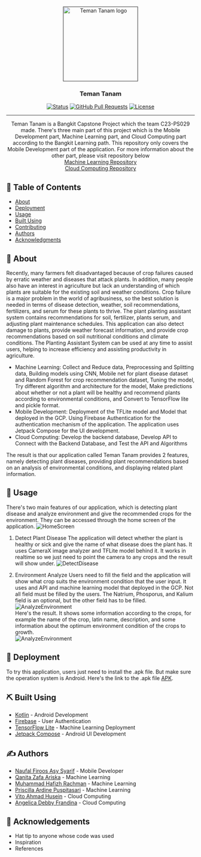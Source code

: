 <p align="center">
  <a href="" rel="noopener">
 <img width=200px height=200px src="https://drive.google.com/uc?export=view&id=1EG0CbtlKIrpZ67XrJta1t4_9dkNRV4gm" alt="Teman Tanam logo"></a>
</p>

<h3 align="center">Teman Tanam</h3>

<div align="center">

  [![Status](https://img.shields.io/badge/status-active-success.svg)]() 
  [![GitHub Pull Requests](https://img.shields.io/github/issues-pr/kylelobo/The-Documentation-Compendium.svg)](https://github.com/kylelobo/The-Documentation-Compendium/pulls)
  [![License](https://img.shields.io/badge/license-MIT-blue.svg)](/LICENSE)

</div>

---

<p align="center"> Teman Tanam is a Bangkit Capstone Project which the team C23-PS029 made. 
  There's three main part of this project which is the Mobile Development part, Machine Learning part, and 
  Cloud Computing part according to the Bangkit Learning path. This repository only covers the Mobile Development part of the application.
  For more information about the other part, please visit repository below<br>
  <a href = "https://github.com/priscillardine04/ML-Capstone-Project"> Machine Learning Repository </a> <br>
  <a href = "https://github.com/debbyfrandina/CC_Teman-Tanam"> Cloud Computing Repository </a>
    <br> 
</p>

## 📝 Table of Contents
- [About](#about)
- [Deployment](#deployment)
- [Usage](#usage)
- [Built Using](#built_using)
- [Contributing](../CONTRIBUTING.md)
- [Authors](#authors)
- [Acknowledgments](#acknowledgement)

## 🧐 About <a name = "about"></a>
Recently, many farmers felt disadvantaged because of crop failures caused by erratic weather and diseases that attack plants. 
In addition, many people also have an interest in agriculture but lack an understanding of which plants are suitable for the existing soil and weather conditions. 
Crop failure is a major problem in the world of agribusiness, so the best solution is needed in terms of disease detection, weather, soil recommendations, fertilizers, and serum for these plants to thrive. 
The plant planting assistant system contains recommendations for soil, fertilizer, plants serum, and adjusting plant maintenance schedules. This application can also detect damage to plants, provide weather forecast information, and provide crop recommendations based on soil nutritional conditions and climate conditions. 
The Planting Assistant System can be used at any time to assist users, helping to increase efficiency and assisting productivity in agriculture.

- Machine Learning: Collect and Reduce data, Preprocessing and Splitting data, Building models using CNN, Mobile net for plant disease dataset and Random Forest for crop recommendation dataset, Tuning the model, Try different algorithm and architecture for the model, Make predictions about whether or not a plant will be healthy and recommend plants according to environmental conditions, and Convert to TensorFlow lite and pickle format. 
- Mobile Development: Deployment of the TFLite model and Model that deployed in the GCP. Using Firebase Authentication for the authentication mechanism of the application. The application uses Jetpack Compose for the UI development.
- Cloud Computing: Develop the backend database, Develop API to Connect with the Backend Database, and Test the API and Algorithms

The result is that our application called Teman Tanam provides 2 features, namely detecting plant diseases, providing plant recommendations based on an analysis of environmental conditions, and displaying related plant information.

## 🎈 Usage <a name="usage"></a>
There's two main features of our application, which is detecting plant disease and analyze environment and give the recommended crops for the environment. They can 
be accessed through the home screen of the application.
![HomeScreen](https://drive.google.com/uc?export=view&id=1megR5F_sIfnLfqKP8ELccIxu0EnVwQQR)

1. Detect Plant Disease
The application will detect whether the plant is healthy or sick and give the name of what disease does the plant has. It uses CameraX image analyzer and TFLite model behind it. It works in realtime so we just need
to point the camera to any crops and the result will show under.
![DetectDisease](https://drive.google.com/uc?export=view&id=1EgLIy6mLqGD_lxKEjoTtRXmII1v05vaJ)

2. Environment Analyze
Users need to fill the field and the application will show what crop suits the environment condition that the user input. It uses and API and machine learning model that deployed in the GCP. Not all field must be filled
by the users. The Natrium, Phosporus, and Kalium field is an optional, but the other field has to be filled.
![AnalyzeEnvironment](https://drive.google.com/uc?export=view&id=1zHWqAmnsKZLJHW0GZ2x1gkcSAlKp_YKU)<br>
Here's the result. It shows some information according to the crops, for example the name of the crop, latin name, description, and some information about
the optimum environment condition of the crops to growth.<br>
![AnalyzeEnvironment](https://drive.google.com/uc?export=view&id=1--JdGBlFvTV13D_cWy8w4ZqfuklBbs5q)

## 🚀 Deployment <a name = "deployment"></a>
To try this application, users just need to install the .apk file. But make sure the operation system is Android. Here's the link to the .apk file
[APK](https://github.com/firoos18/Capstone-Project/releases/tag/v1.0.0).

## ⛏️ Built Using <a name = "built_using"></a>
- [Kotlin](https://kotlinlang.org/) - Android Development
- [Firebase](https://firebase.google.com) - User Authentication
- [TensorFlow Lite](https://www.tensorflow.org/lite) - Machine Learning Deployment
- [Jetpack Compose](https://developer.android.com/jetpack/compose) - Android UI Development

## ✍️ Authors <a name = "authors"></a>
- [Naufal Firoos Asy Syarif](https://github.com/firoos18) - Mobile Developer
- [Qanita Zafa Ariska](https://github.com/qanitazf) - Machine Learning
- [Muhammad Hafizh Rachman](https://github.com/mhafizhr21) - Machine Learning
- [Priscilla Ardine Puspitasari](https://github.com/priscillardine04) - Machine Learning
- [Vito Ahmad Husein](https://github.com/vhzrd) - Cloud Computing
- [Angelica Debby Frandina](https://github.com/debbyfrandina) - Cloud Computing

## 🎉 Acknowledgements <a name = "acknowledgement"></a>
- Hat tip to anyone whose code was used
- Inspiration
- References
